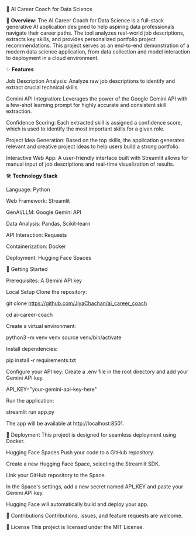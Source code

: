🤖 AI Career Coach for Data Science


🌟 **Overview**:
The AI Career Coach for Data Science is a full-stack generative AI application designed to help aspiring data professionals navigate their career paths. The tool analyzes real-world job descriptions, extracts key skills, and provides personalized portfolio project recommendations. This project serves as an end-to-end demonstration of a modern data science application, from data collection and model interaction to deployment in a cloud environment.


✨ **Features**


Job Description Analysis: Analyze raw job descriptions to identify and extract crucial technical skills.

Gemini API Integration: Leverages the power of the Google Gemini API with a few-shot learning prompt for highly accurate and consistent skill extraction.

Confidence Scoring: Each extracted skill is assigned a confidence score, which is used to identify the most important skills for a given role.

Project Idea Generation: Based on the top skills, the application generates relevant and creative project ideas to help users build a strong portfolio.

Interactive Web App: A user-friendly interface built with Streamlit allows for manual input of job descriptions and real-time visualization of results.




🛠️ **Technology Stack**


Language: Python

Web Framework: Streamlit

GenAI/LLM: Google Gemini API

Data Analysis: Pandas, Scikit-learn

API Interaction: Requests

Containerization: Docker

Deployment: Hugging Face Spaces 




🚀 Getting Started

Prerequisites: A Gemini API key

Local Setup
Clone the repository:

git clone https://github.com/JiyaChachan/ai_career_coach

cd ai-career-coach

Create a virtual environment:

python3 -m venv venv
source venv/bin/activate

Install dependencies:

pip install -r requirements.txt

Configure your API key:
Create a .env file in the root directory and add your Gemini API key.

API_KEY="your-gemini-api-key-here"

Run the application:

streamlit run app.py

The app will be available at http://localhost:8501.

🐳 Deployment
This project is designed for seamless deployment using Docker.

Hugging Face Spaces
Push your code to a GitHub repository.

Create a new Hugging Face Space, selecting the Streamlit SDK.

Link your GitHub repository to the Space.

In the Space's settings, add a new secret named API_KEY and paste your Gemini API key.

Hugging Face will automatically build and deploy your app.

🤝 Contributions
Contributions, issues, and feature requests are welcome.

📄 License
This project is licensed under the MIT License.
